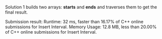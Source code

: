 Solution 1 builds two arrays: **starts** and **ends** and traverses them to get the final result.

Submission result:
Runtime: 32 ms, faster than 16.17% of C++ online submissions for Insert Interval.
Memory Usage: 12.8 MB, less than 20.00% of C++ online submissions for Insert Interval.
